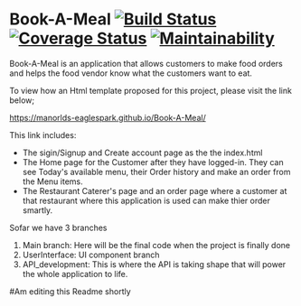 # Book-A-Meal     [![Build Status](https://travis-ci.org/Manorlds-Eaglespark/Book-A-Meal.svg?branch=master)](https://travis-ci.org/Manorlds-Eaglespark/Book-A-Meal)                    [![Coverage Status](https://coveralls.io/repos/github/Manorlds-Eaglespark/Book-A-Meal/badge.svg?branch=master)](https://coveralls.io/github/Manorlds-Eaglespark/Book-A-Meal?branch=master)             [![Maintainability](https://api.codeclimate.com/v1/badges/8b097653746ffae626a5/maintainability)](https://codeclimate.com/github/Manorlds-Eaglespark/Book-A-Meal/maintainability)

Book-A-Meal is an application that allows customers to make food orders and helps the food vendor know what the customers want to eat.

To view how an Html template proposed for this project, please visit the link below;

https://manorlds-eaglespark.github.io/Book-A-Meal/

This link includes:
- The sigin/Signup and Create account page as the the index.html
- The Home page for the Customer after they have logged-in. They can see Today's available menu, their Order history and make an order     from the Menu items.
- The Restaurant Caterer's page and an order page where a customer at that restaurant where this application is used can make thier order smartly.

Sofar we have 3 branches
1. Main branch: Here will be the final code when the project is finally done
2. UserInterface: UI component branch
3. API_development: This is where the API is taking shape that will power the whole application to life.

#Am editing this Readme shortly
